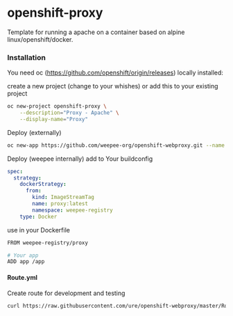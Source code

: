 # openshift-proxy

Template for running a apache on a container based on alpine linux/openshift/docker.

### Installation

You need oc (https://github.com/openshift/origin/releases) locally installed:

create a new project (change to your whishes) or add this to your existing project

```sh
oc new-project openshift-proxy \
    --description="Proxy - Apache" \
    --display-name="Proxy"
```

Deploy (externally)

```sh
oc new-app https://github.com/weepee-org/openshift-webproxy.git --name proxy
```

Deploy (weepee internally)
add to Your buildconfig
```yaml
spec:
  strategy:
    dockerStrategy:
      from:
        kind: ImageStreamTag
        name: proxy:latest
        namespace: weepee-registry
    type: Docker
```
use in your Dockerfile
```sh
FROM weepee-registry/proxy

# Your app
ADD app /app
```

#### Route.yml

Create route for development and testing

```sh
curl https://raw.githubusercontent.com/ure/openshift-webproxy/master/Route.yaml | oc create -f -
```
